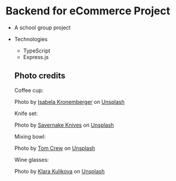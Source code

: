 # Backend for eCommerce Project

- A school group project
- Technologies

  - TypeScript
  - Express.js

  ## Photo credits

  Coffee cup:

  Photo by <a href="https://unsplash.com/@kronemberger?utm_source=unsplash&utm_medium=referral&utm_content=creditCopyText">Isabela Kronemberger</a> on <a href="https://unsplash.com/s/photos/empty-coffee-cup?utm_source=unsplash&utm_medium=referral&utm_content=creditCopyText">Unsplash</a>

  Knife set:

  Photo by <a href="https://unsplash.com/@savernakeknives?utm_source=unsplash&utm_medium=referral&utm_content=creditCopyText">Savernake Knives</a> on <a href="https://unsplash.com/s/photos/cutlery-set?utm_source=unsplash&utm_medium=referral&utm_content=creditCopyText">Unsplash</a>

  Mixing bowl:

  Photo by <a href="https://unsplash.com/@tomcrewceramics?utm_source=unsplash&utm_medium=referral&utm_content=creditCopyText">Tom Crew</a> on <a href="https://unsplash.com/s/photos/bowl?utm_source=unsplash&utm_medium=referral&utm_content=creditCopyText">Unsplash</a>

  Wine glasses:

  Photo by <a href="https://unsplash.com/@kkalerry?utm_source=unsplash&utm_medium=referral&utm_content=creditCopyText">Klara Kulikova</a> on <a href="https://unsplash.com/s/photos/wine-glasses?utm_source=unsplash&utm_medium=referral&utm_content=creditCopyText">Unsplash</a>
